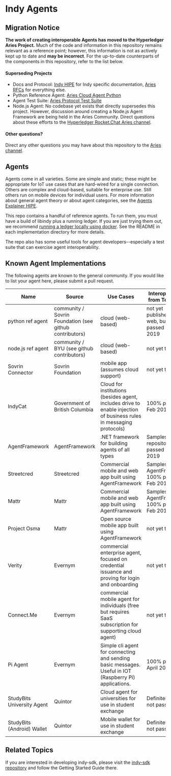 Indy Agents
===========

Migration Notice
----------------

**The work of creating interoperable Agents has moved to the Hyperledger Aries Project.** Much of the code and
information in this repository remains relevant as a reference point; however, this information is not as actively kept
up to date and **may be incorrect**. For the up-to-date counterparts of the components in this repository, refer to the
list below.

#### Superseding Projects
- Docs and Protocol: [Indy HIPE][1] for Indy specific documentation, [Aries RFCs][2] for everything else.
- Python Reference Agent: [Aries Cloud Agent Python][3]
- Agent Test Suite: [Aries Protocol Test Suite][4]
- Node.js Agent: No codebase yet exists that directly supersedes this project. However, discussion around creating a
	Node.js Agent Framework are being held in the Aries Community. Direct questions about these efforts to the
	[Hyperledger Rocket.Chat Aries channel][5].

[1]: https://github.com/hyperledger/indy-hipe
[2]: https://github.com/hyperledger/aries-rfcs
[3]: https://github.com/hyperledger/aries-cloudagent-python
[4]: https://github.com/hyperledger/aries-protocol-test-suite
[5]: https://chat.hyperledger.org/channel/aries

#### Other questions?
Direct any other questions you may have about this repository to the [Aries channel][5].

Agents
------

Agents come in all varieties. Some are simple and static; these
might be appropriate for IoT use cases that are hard-wired for
a single connection. Others are complex and cloud-based, suitable
for enterprise use. Still others run on mobile devices for
individual users. For more information about general agent theory
or about agent categories, see the [Agents Explainer HIPE](
https://github.com/hyperledger/indy-hipe/blob/4696f162/text/0002-agents/README.md).

This repo contains a handful of reference agents. To run them,
you must have a build of libindy plus a running ledger.  If you
are just trying them out, we recommend [running a ledger locally
using docker](https://github.com/hyperledger/indy-sdk/blob/master/docs/build-guides/ubuntu-build.md).
See the README in each implementation directory for more
details.

The repo also has some useful tools for agent developers--especially
a test suite that can exercise agent interoperability.

## Known Agent Implementations

The following agents are known to the general community. If you
would like to list your agent here, please submit a pull request.

|Name|Source|Use Cases|Interop Results from Test Suite|More Info|
|----|------|---------|-------------------------------|---------|
|python ref agent|community / Sovrin Foundation (see github contributors)|cloud (web-based)|not yet published on the web, but 100% passed in Feb 2019|see [python/README.md](python/README.md) in this repo|
|node.js ref agent|community / BYU (see github contributors)|cloud (web-based)|not yet tested|see [nodejs/README.md](nodejs/README.md) in this repo|
|Sovrin Connector|Sovrin Foundation|mobile app (assumes cloud support)|not yet tested|[github.com/ sovrin-foundation/ connector-app](https://github.com/sovrin-foundation/connector-app)|
|IndyCat|Government of British Columbia|Cloud for institutions (besides agent, includes drive to enable injection of business rules in messaging protocols)|100% passed in Feb 2019|[https://github.com/hyperledger/aries-vcr/](https://github.com/hyperledger/aries-vcr/tree/master/agent)|
|AgentFramework|AgentFramework|.NET framework for building agents of all types|Samples in the repository 100% passed in Feb 2019|[agent-framework](https://github.com/streetcred-id/agent-framework)|
|Streetcred|Streetcred|Commercial mobile and web app built using AgentFramework|Samples in AgentFramework 100% passed in Feb 2019|[streetcred.id](https://streetcred.id)|
|Mattr|Mattr|Commercial mobile and web app built using AgentFramework|Samples in AgentFramework 100% passed in Feb 2019|[mattr.global](https://mattr.global)|
|Project Osma|Mattr|Open source mobile app built using AgentFramework|not yet tested|[project](https://github.com/mattrglobal/osma)|
|Verity|Evernym|commercial enterprise agent, focused on credential issuance and proving for login and onboarding|not yet tested|[evernym.com](https://evernym.com)|
|Connect.Me|Evernym|commercial mobile agent for individuals (free but requires SaaS subscription for supporting cloud agent)|not yet tested|Android or iOS App Store|
|Pi Agent | Evernym | Simple cli agent for connecting and sending basic messages. Useful in IOT (Raspberry Pi) applications. | 100% passed in April 2019 | [https://github.com/evernym/connectathon-agent](https://github.com/evernym/connectathon-agent) |
|StudyBits University Agent | Quintor | Cloud agent for universities for use in student exchange | Definitely would not pass | [GitHub](https://github.com/Quintor/StudyBits) [Project](https://www.bcined.com/studybits.html) |
|StudyBits (Android) Wallet | Quintor | Mobile wallet for use in student exchange | Definitely would not pass | [GitHub](https://github.com/Quintor/StudyBitsWallet) |

## Related Topics

If you are interested in developing indy-sdk,
please visit the [indy-sdk repository](https://github.com/hyperledger/indy-sdk/)
and follow the Getting Started Guide there.


